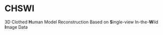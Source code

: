 # CHSWI
3D Clothed **H**uman Model Reconstruction Based on **S**ingle-view In-the-**W**ild **I**mage Data
